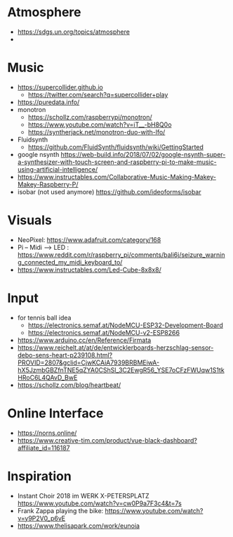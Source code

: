# Atmosphere
- https://sdgs.un.org/topics/atmosphere
- 
# Music
- https://supercollider.github.io
	- https://twitter.com/search?q=supercollider+play
- https://puredata.info/
- monotron
	- https://schollz.com/raspberrypi/monotron/
	- https://www.youtube.com/watch?v=iT__-bH8Q0o
	- https://syntherjack.net/monotron-duo-with-lfo/
- Fluidsynth
	- https://github.com/FluidSynth/fluidsynth/wiki/GettingStarted
- google nsynth https://web-build.info/2018/07/02/google-nsynth-super-a-synthesizer-with-touch-screen-and-raspberry-pi-to-make-music-using-artificial-intelligence/
- https://www.instructables.com/Collaborative-Music-Making-Makey-Makey-Raspberry-P/
- isobar (not used anymore) https://github.com/ideoforms/isobar
# Visuals
- NeoPixel: https://www.adafruit.com/category/168
- Pi – Midi --> LED : https://www.reddit.com/r/raspberry_pi/comments/bali6j/seizure_warning_connected_my_midi_keyboard_to/
- https://www.instructables.com/Led-Cube-8x8x8/
# Input
- for tennis ball idea
	- https://electronics.semaf.at/NodeMCU-ESP32-Development-Board
	- https://electronics.semaf.at/NodeMCU-v2-ESP8266
- https://www.arduino.cc/en/Reference/Firmata
- https://www.reichelt.at/at/de/entwicklerboards-herzschlag-sensor-debo-sens-heart-p239108.html?PROVID=2807&gclid=CjwKCAiA7939BRBMEiwA-hX5JzmbGBZfnTNE5qZYA0CShSl_3C2EwgR56_YSE7oCFzFWUqw1S1tkHRoC6L4QAvD_BwE
- https://schollz.com/blog/heartbeat/

# Online Interface
- https://norns.online/
- https://www.creative-tim.com/product/vue-black-dashboard?affiliate_id=116187

# Inspiration
- Instant Choir 2018 im WERK X-PETERSPLATZ https://www.youtube.com/watch?v=cw0P9a7F3c4&t=7s
- Frank Zappa playing the bike: https://www.youtube.com/watch?v=y9P2V0_p6vE
- https://www.thelisapark.com/work/eunoia


